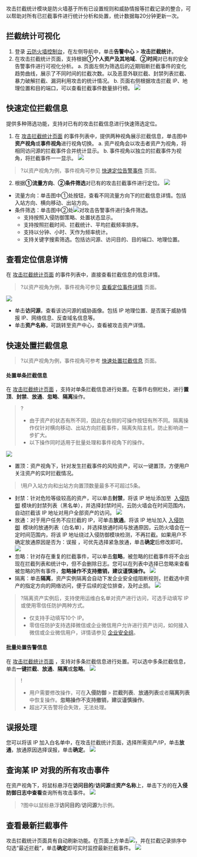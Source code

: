 攻击拦截统计模块是防火墙基于所有已设置规则和威胁情报等拦截记录的整合，可以帮助对所有已拦截事件进行统计分析和处置，统计数据每20分钟更新一次。

## 拦截统计可视化
1. 登录 [云防火墙控制台](https://console.cloud.tencent.com/cfw/warncenter)，在左侧导航中，单击**告警中心** > **攻击拦截统计**。
2. 在攻击拦截统计页面，支持根据**①个人资产及其地域**、**②时间**对已有的安全告警事件进行可视化分析。
	a. 页面左侧为筛选后的近期阻断拦截事件的变化趋势曲线，展示了不同时间的拦截次数。以及恶意外联拦截、封禁列表拦截、暴力破解拦截、漏洞利用攻击的统计情况。
	b. 页面右侧根据攻击拦截 IP、地理位置和目的端口，可以查看拦截事件数量排行榜。
![](https://qcloudimg.tencent-cloud.cn/raw/669e2424ef601bf0c27b3b4bc096d979.png)

## 快速定位拦截信息
提供多种筛选功能，支持对已有的攻击拦截信息进行快速筛选定位。

1. 在 [攻击拦截统计页面](https://console.cloud.tencent.com/cfw/warncenter/block) 的事件列表中，提供两种视角展示拦截信息，单击图中**资产视角**或**事件视角**进行视角切换。
	a. 资产视角会以攻击者资产为视角，将相同访问源的拦截事件合并统计显示。
	b. 事件视角以独立的拦截事件为视角，将拦截事件一一显示。
![](https://qcloudimg.tencent-cloud.cn/raw/e83f28525f4e8ebfd9244b0be67efbea.png)
>?以资产视角为例，事件视角可参见 [快速定位告警事件]() 页面。
2. 根据**①流量方向**、**②条件筛选**对已有的攻击拦截事件进行定位。
![](https://qcloudimg.tencent-cloud.cn/raw/613c3ec7ad24bb64c4e9a42307303cb9.png)
 - 流量方向：单击图中①处按钮，查看不同流量方向下的拦截信息详情。包括入站方向、横向移动、出站方向。
 - 条件筛选：单击图中②处![](https://qcloudimg.tencent-cloud.cn/raw/c07e262c7055ec6b394f5d9cdd9842ab.png)对攻击告警事件进行条件筛选。
    - 支持按照入侵防御策略、处置状态显示。
    - 支持按照拦截时间、拦截统计、平均拦截频率排序。
    - 支持以分钟、小时、天作为频率统计。
    - 支持关键字搜索筛选。包括访问源、访问目的、目的端口、地理位置。

## 查看定位信息详情
在 [攻击拦截统计页面](https://console.cloud.tencent.com/cfw/warncenter/block) 的事件列表中，直接查看拦截信息的信息详情。
>?以资产视角为例，事件视角可参见 [查看定位事件详情]() 页面。
>
![](https://qcloudimg.tencent-cloud.cn/raw/262253b45ec10fecfbcf7c7f0b64bef0.png)
- 单击**访问源**，查看该访问源的威胁画像。包括 IP 地理位置、是否属于威胁情报 IP、网络信息、反查域名信息等。
- 单击**资产名称**，可跳转至资产中心，查看被攻击资产详情。

## 快速处置拦截信息
>?以资产视角为例，事件视角可参考 [快速处置拦截信息]() 页面。
>

#### 处置单条拦截信息
在 [攻击拦截统计页面](https://console.cloud.tencent.com/cfw/warncenter/block) ，支持对单条拦截信息进行处置。在事件右侧栏处，进行**置顶**、**封禁**、**放通**、**忽略**、**隔离**操作。
>?
>- 由于资产的状态有所不同，因此在右侧的可操作按钮有所不同。隔离操作仅针对横向移动、出站方向拦截事件，隔离失陷主机，防止影响进一步扩大。
>- 以下操作同时适用于批量处理和事件视角下的操作。
>
![](https://qcloudimg.tencent-cloud.cn/raw/0bb18f1c221926e4a451feec4eb0f4b6.png)
- 置顶：资产视角下，针对发生拦截事件的风险资产，可以一键置顶，方便用户关注资产的实时拦截情况。
>!用户入站方向和出站方向置顶数量最多不可超过5条。
>
- 封禁：针对危险等级较高的资产，可以单击**封禁**，将该 IP 地址添加至  [入侵防御]( https://console.cloud.tencent.com/cfw/ips ) 模块的封禁列表（黑名单），并选择封禁时间，云防火墙会在时间范围内，自动拦截该 IP 地址对用户全部资产的访问。
![](https://qcloudimg.tencent-cloud.cn/raw/5954dc3b865cf17c5bd196d47ae52bc2.png)
- 放通：对于用户任务不应拦截的 IP，可单击**放通**。将该 IP 地址加入 [入侵防御]( https://console.cloud.tencent.com/cfw/ips )  模块的放通列表（白名单），并选择放通时间与放通原因，云防火墙会在一定时间范围内，将该 IP 地址绕过入侵防御模块检测，不再拦截。如果用户不确定放通原因是否为：误报 ，可优先选择紧急放通，单击**确定**后修改即可。
![](https://qcloudimg.tencent-cloud.cn/raw/3e8fc5139ff9e4b1ef060fd450ed7497.png)
- 忽略：针对存在重复的拦截事件，可以单击**忽略**，被忽略的拦截事件将不会出现在拦截列表和统计中，但不会删除日志。您可以在列表中选择已忽略来查看被忽略的所有事件，**忽略操作不支持撤销，建议谨慎操作。**
![](https://qcloudimg.tencent-cloud.cn/raw/8aa59f51350af3e6ac51dcdd53e0fc1e.png)
- 隔离：单击**隔离**，资产实例隔离会自动下发企业安全组阻断规则，拦截选中资产的指定方向的网络访问，便于后续的定位排查，及时止损。
![](https://qcloudimg.tencent-cloud.cn/raw/140f5b551679462e45a8a6ee28ac7711.png)
>?隔离资产实例后，支持使用运维白名单对资产进行访问，可选手动填写 IP 或使用零信任防护两种方式。
>- 仅支持手动填写10个 IP。
>- 零信任防护支持选择微信或企业微信用户允许进行资产访问，如何接入微信或企业微信用户，详情请参见 [企业安全组](https://cloud.tencent.com/document/product/1132/51908)。
>

#### 批量处置告警信息
在 [攻击拦截统计页面](https://console.cloud.tencent.com/cfw/warncenter/block) ，支持对多条拦截信息进行处置。可以选中多条拦截信息，单击**一键拦截**、**放通**、**隔离**或**忽略**。
![](https://qcloudimg.tencent-cloud.cn/raw/384c0509bd148dacd1cce62ec1309f02.png)
>!
>- 用户需要修改操作，可在**入侵防御** > **拦截列表**、**放通列表**或者**隔离列表**中恢复操作。**忽略操作不支持撤销，建议谨慎操作**。
>- 超出7天告警将会失效，无法处理。

## 误报处理
您可以将该 IP 加入白名单中，在攻击拦截统计页面，选择所需资产/IP，单击**放通**，放通原因选择误报，单击**确定**。
![](https://qcloudimg.tencent-cloud.cn/raw/c65b9954ef4e5b181399b56320808865.png)

## 查询某 IP 对我的所有攻击事件
在资产视角下，将鼠标悬浮在**访问目的**/**访问源**或**资产名称**上，单击下方的在**入侵防御日志中查看**查询所有攻击事件。
![](https://qcloudimg.tencent-cloud.cn/raw/fc7ee7017813a8884371156cd3ff17cb.png)
>?图中以鼠标悬浮**访问目的**/**访问源**为示例。
>
## 查看最新拦截事件
攻击拦截统计页面具有自动刷新功能。在页面上方单击![](https://qcloudimg.tencent-cloud.cn/raw/4df623296f64cfc8f2733d60eefef5a3.png)，并在拦截记录排序中勾选“最近拦截”，单击**确定**即可实时监控最新拦截事件。
![](https://qcloudimg.tencent-cloud.cn/raw/896813087b5f5ce35563ea333355803b.png)
